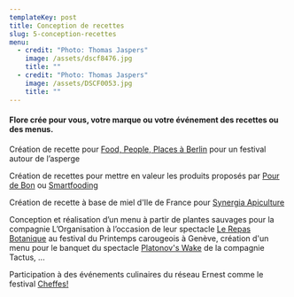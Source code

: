 ```yaml
---
templateKey: post
title: Conception de recettes
slug: 5-conception-recettes
menu:
  - credit: "Photo: Thomas Jaspers"
    image: /assets/dscf8476.jpg
    title: ""
  - credit: "Photo: Thomas Jaspers"
    image: /assets/DSCF0053.jpg
    title: ""
---
```

#### Flore crée pour vous, votre marque ou votre événement des recettes ou des menus.

Création de recette pour [Food, People, Places à Berlin](http://www.foodpeopleplaces.com/asparagus-recipe-asparagus-flan-with-green-tartar/) pour un festival autour de l’asperge

Création de recettes pour mettre en valeur les produits proposés par [Pour de Bon](https://blog.pourdebon.com/tagliatelles-de-printemps/)  ou [Smartfooding](https://www.smartfooding.com/fr/blog/366_pancakes-sales-sans-gluten-legumes-sautes-sauce-au-yaourt-matcha-citron-et-granola-sale.html)

Création de recette à base de miel d'Ile de France pour [Synergia Apiculture](https://www.synergiapiculture.com/categorie-produit/epicerie-artisanale/)

Conception et réalisation d’un menu à partir de plantes sauvages pour la compagnie L’Organisation à l’occasion de leur spectacle [Le Repas Botanique](https://www.printemps-carougeois.ch/2019/spectacles/le-repas-botanique) au festival du Printemps carougeois à Genève, création d'un menu pour le banquet du spectacle [Platonov's Wake](http://www.lilasenscene.com/decouvrir/platonovs-wake) de la compagnie Tactus, ...

Participation à des événements culinaires du réseau Ernest comme le festival [Cheffes!](https://us15.campaign-archive.com/?u=be6e33761d9ccbe9ed9a652c4&id=bbef9e75e2)